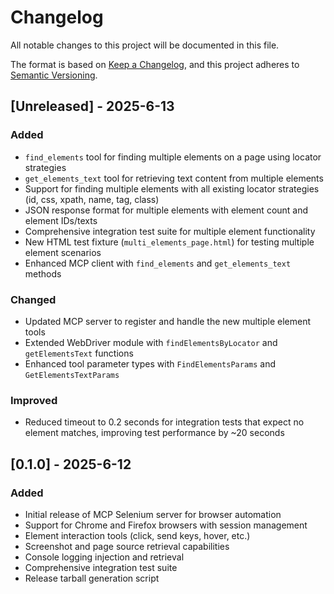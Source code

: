 # Changelog

All notable changes to this project will be documented in this file.

The format is based on [Keep a Changelog](https://keepachangelog.com/en/1.0.0/),
and this project adheres to [Semantic Versioning](https://semver.org/spec/v2.0.0.html).

## [Unreleased] - 2025-6-13

### Added
- `find_elements` tool for finding multiple elements on a page using locator strategies
- `get_elements_text` tool for retrieving text content from multiple elements
- Support for finding multiple elements with all existing locator strategies (id, css, xpath, name, tag, class)
- JSON response format for multiple elements with element count and element IDs/texts
- Comprehensive integration test suite for multiple element functionality
- New HTML test fixture (`multi_elements_page.html`) for testing multiple element scenarios
- Enhanced MCP client with `find_elements` and `get_elements_text` methods

### Changed
- Updated MCP server to register and handle the new multiple element tools
- Extended WebDriver module with `findElementsByLocator` and `getElementsText` functions
- Enhanced tool parameter types with `FindElementsParams` and `GetElementsTextParams`

### Improved
- Reduced timeout to 0.2 seconds for integration tests that expect no element matches, improving test performance by ~20 seconds

## [0.1.0] - 2025-6-12

### Added
- Initial release of MCP Selenium server for browser automation
- Support for Chrome and Firefox browsers with session management
- Element interaction tools (click, send keys, hover, etc.)
- Screenshot and page source retrieval capabilities
- Console logging injection and retrieval
- Comprehensive integration test suite
- Release tarball generation script
